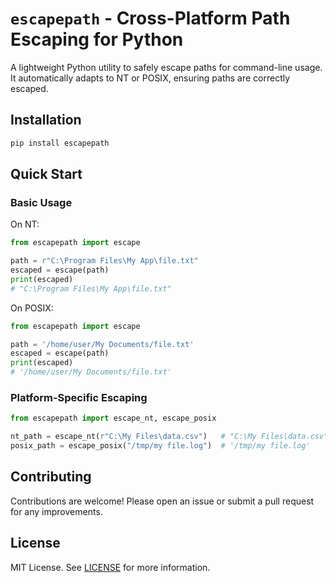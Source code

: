 # `escapepath` - Cross-Platform Path Escaping for Python

A lightweight Python utility to safely escape paths for command-line usage. It automatically adapts to NT or POSIX, ensuring paths are correctly escaped.

## Installation

```bash
pip install escapepath
```

## Quick Start

### Basic Usage

On NT:

```python
from escapepath import escape

path = r"C:\Program Files\My App\file.txt"
escaped = escape(path)
print(escaped)
# "C:\Program Files\My App\file.txt"
```


On POSIX:

```python
from escapepath import escape

path = '/home/user/My Documents/file.txt'
escaped = escape(path)
print(escaped)
# '/home/user/My Documents/file.txt'
```

### Platform-Specific Escaping

```python
from escapepath import escape_nt, escape_posix

nt_path = escape_nt(r"C:\My Files\data.csv")   # "C:\My Files\data.csv"
posix_path = escape_posix("/tmp/my file.log")  # '/tmp/my file.log'
```

## Contributing

Contributions are welcome! Please open an issue or submit a pull request for any improvements.

## License

MIT License. See [LICENSE](LICENSE) for more information.